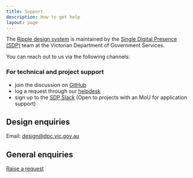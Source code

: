 ```yaml
---
title: Support
description: How to get help
layout: page
---
```



The [Ripple design system](https://www.vic.gov.au/ripple-design-system) is maintained by the [Single Digital Presence (SDP)](https://www.vic.gov.au/single-digital-presence) team at the Victorian Department of Government Services.  

You can reach out to us via the following channels:

### For technical and project support

- join the discussion on [GitHub](https://github.com/dpc-sdp/ripple-framework/discussions)
- log a request through our [helpdesk](https://digital-vic.atlassian.net/servicedesk/customer/portals)
- sign up to the [SDP Slack](vic-sdp.slack.com) (Open to projects with an MoU for application support)

## Design enquiries

Email: design@dpc.vic.gov.au

## General enquiries

[Raise a request](https://digital-vic.atlassian.net/servicedesk/customer/portal/14/group/113/create/497)
